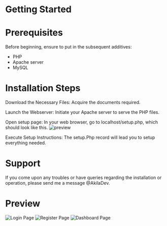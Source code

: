 # Getting Started

# Prerequisites
Before beginning, ensure to put in the subsequent additives:

- PHP
- Apache server
- MySQL

# Installation Steps
Download the Necessary Files: Acquire the documents required.

Launch the Webserver: Initiate your Apache server to serve the PHP files.

Open setup page: In your web browser, go to localhost/setup.php, which should look like this. ![preview](https://github.com/AkilaWasTaken/Login-System/assets/61984141/4333fbcd-6a20-4bc9-b239-6b73d619605f)

Execute Setup Instructions: The setup.Php record will lead you to setup everything needed.

# Support
If you come upon any troubles or have queries regarding the installation or operation, please send me a message @AkilaDev.

# Preview

![Login Page](https://github.com/AkilaWasTaken/Login-System/assets/61984141/f0993a3e-d4db-4417-bd89-5927df4d3531)
![Register Page](https://github.com/AkilaWasTaken/Login-System/assets/61984141/a22ccfab-7cc7-41c6-975a-8801fcae2b35)
![Dashboard Page](https://github.com/AkilaWasTaken/Login-System/assets/61984141/a526a258-d4a2-4721-baa5-88faf6e5666f)


